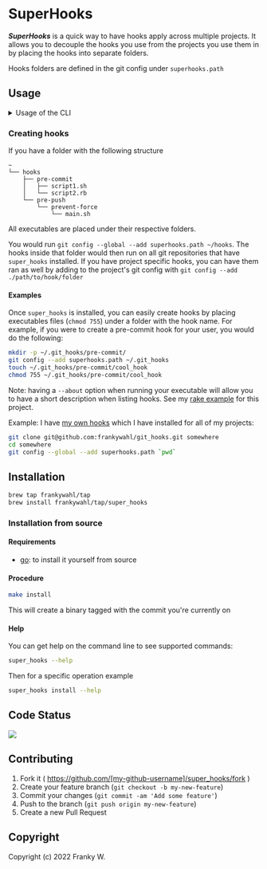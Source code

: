 # SuperHooks

***SuperHooks*** is a quick way to have hooks apply across multiple projects.
It allows you to decouple the hooks you use from the projects you use them in by placing the hooks into separate folders.

Hooks folders are defined in the git config under `superhooks.path`

## Usage

<details>
<summary>Usage of the CLI</summary>

```bash
super_hooks install       # Install `super_hooks` into a git repository
super_hooks list          # List the current hooks
super_hooks help          # See the other options
super_hook run pre-commit # Run all pre-commit hooks manually
```
</details>

### Creating hooks

If you have a folder with the following structure

```tree
~
└── hooks
    ├── pre-commit
    │   ├── script1.sh
    │   └── script2.rb
    └── pre-push
        └── prevent-force
            └── main.sh
```

All executables are placed under their respective folders.

You would run `git config --global --add superhooks.path ~/hooks`. The hooks inside that folder would then run on all git repositories that have `super_hooks` installed. If you have project specific hooks, you can have them ran as well by adding to the project's git config with `git config --add ./path/to/hook/folder`

#### Examples

Once `super_hooks` is installed, you can easily create hooks by placing executables files (`chmod 755`) under a folder with the hook name.
For example, if you were to create a pre-commit hook for your user, you would do the following:

```bash
mkdir -p ~/.git_hooks/pre-commit/
git config --add superhooks.path ~/.git_hooks
touch ~/.git_hooks/pre-commit/cool_hook
chmod 755 ~/.git_hooks/pre-commit/cool_hook
```

Note: having a `--about` option when running your executable will allow you to have a short description when listing hooks. See my [rake example](https://github.com/frankywahl/super_hooks/blob/470e7dfedc0818644d9bded3afb48a8ecc7f51ae/git_hooks/pre-commit/rake.sh) for this project.

Example: I have [my own hooks](https://github.com/frankywahl/git_hooks) which I have installed for all of my projects:

```bash
git clone git@github.com:frankywahl/git_hooks.git somewhere
cd somewhere
git config --global --add superhooks.path `pwd`
```

## Installation

```bash
brew tap frankywahl/tap
brew install frankywahl/tap/super_hooks
```

### Installation from source

#### Requirements

  * [go](https://golang.org): to install it yourself from source

#### Procedure

```bash
make install
```

This will create a binary tagged with the commit you're currently on

#### Help

You can get help on the command line to see supported commands:

```bash
super_hooks --help
```

Then for a specific operation example

```bash
super_hooks install --help
```

## Code Status
![](https://github.com/frankywahl/super_hooks/workflows/Run%20tests/badge.svg?branch=main)

## Contributing

1. Fork it ( https://github.com/[my-github-username]/super_hooks/fork )
2. Create your feature branch (`git checkout -b my-new-feature`)
3. Commit your changes (`git commit -am 'Add some feature'`)
4. Push to the branch (`git push origin my-new-feature`)
5. Create a new Pull Request

## Copyright

Copyright (c) 2022 Franky W.
